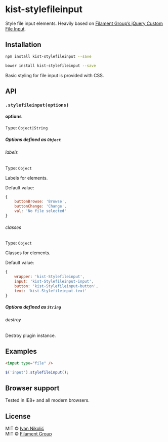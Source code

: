 # kist-stylefileinput

Style file input elements. Heavily based on [Filament Group’s jQuery Custom File Input](https://github.com/filamentgroup/jQuery-Custom-File-Input).

## Installation

```sh
npm install kist-stylefileinput --save

bower install kist-stylefileinput --save
```

Basic styling for file input is provided with CSS.

## API

### `.stylefileinput(options)`

#### options

Type: `Object|String`

##### Options defined as `Object`

###### labels

Type: `Object`

Labels for elements.

Default value:

```js
{
	buttonBrowse: 'Browse',
	buttonChange: 'Change',
	val: 'No file selected'
}
```

###### classes

Type: `Object`

Classes for elements.

Default value:

```js
{
	wrapper: 'kist-Stylefileinput',
	input: 'kist-Stylefileinput-input',
	button: 'kist-Stylefileinput-button',
	text: 'kist-Stylefileinput-text'
}
```

##### Options defined as `String`

###### destroy

Destroy plugin instance.

## Examples

```html
<input type="file" />
```

```js
$('input').stylefileinput();
```

## Browser support

Tested in IE8+ and all modern browsers.

## License

MIT © [Ivan Nikolić](http://ivannikolic.com)  
MIT © [Filament Group](http://www.filamentgroup.com/)
